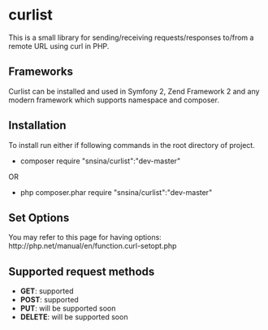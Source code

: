 # curlist
This is a small library for sending/receiving requests/responses to/from a remote URL using curl in PHP.

<h2>Frameworks</h2>
Curlist can be installed and used in Symfony 2, Zend Framework 2 and any modern framework which supports namespace and composer.

<h2>Installation</h2>
To install run either if following commands in the root directory of project.

<ul>
<li>composer require "snsina/curlist":"dev-master"</li>
</ul>
OR
<ul>
<li>php composer.phar require "snsina/curlist":"dev-master"</li>
</ul>

<h2>Set Options</h2>
 You may refer to this page for having options: http://php.net/manual/en/function.curl-setopt.php
 
 <h2>Supported request methods</h2>
 <ul>
 <li><b>GET</b>: supported</li>
 <li><b>POST</b>: supported</li>
 <li><b>PUT</b>: will be supported soon</li>
 <li><b>DELETE</b>: will be supported soon</li>
 </ul>
 
 
